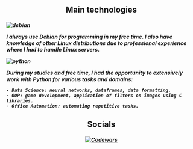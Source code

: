 <h2 align="center"> Main technologies </h2>

<h5>

  ![debian](https://img.shields.io/badge/Debian-A81D33?style=for-the-badge&logo=debian&logoColor=white)
  
  I always use Debian for programming in my free time. I also have knowledge of other Linux distributions due to professional experience where I had to handle Linux servers.
  
  ![python](https://img.shields.io/badge/Python-3776AB?style=for-the-badge&logo=python&logoColor=white)
  
  During my studies and free time, I had the opportunity to extensively work with Python for various tasks and domains:
  
    - Data Science: neural networks, dataframes, data formatting.
    - OOP: game development, application of filters on images using C libraries.
    - Office Automation: automating repetitive tasks.

</h5>

<h2 align="center"> Socials </h2>

<h5 align="center">

  [![Codewars](https://img.shields.io/badge/Codewars-B1361E?style=for-the-badge&logo=Codewars&logoColor=white)](https://www.codewars.com/users/Sekelenao)

</h5>

